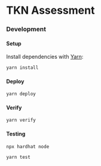 # TKN Assessment

### Development

#### Setup

Install dependencies with [Yarn](https://yarnpkg.com/en/):

```bash
yarn install
```

#### Deploy

```bash
yarn deploy
```

#### Verify

```bash
yarn verify
```

#### Testing

```bash
npx hardhat node
```

```bash
yarn test
```
